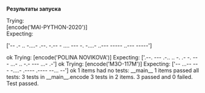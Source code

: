**Результаты запуска**  
  
Trying:  
[encode('MAI-PYTHON-2020')]  
Expecting:  
<p text-indent="20px">['-- .- .. -....- .--. -.-- - .... --- -. -....- ..--- ----- ..--- -----']</p>  
ok  
Trying:  
    [encode('POLINA NOVIKOVA')]  
Expecting:  
    ['.--. --- .-.. .. -. .-   -. --- ...- .. -.- --- ...- .-']  
ok  
Trying:  
    [encode('M3O-117M')]  
Expecting:  
    ['-- ...-- --- -....- .---- .---- --... --']  
ok  
1 items had no tests:  
    __main__  
1 items passed all tests:  
   3 tests in __main__.encode  
3 tests in 2 items.  
3 passed and 0 failed.  
Test passed.  


